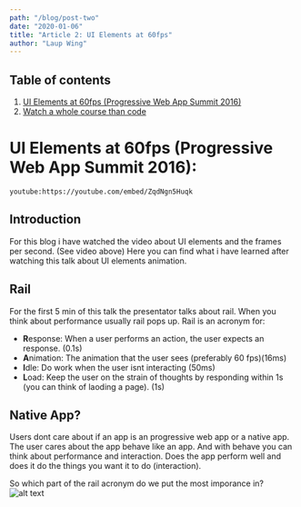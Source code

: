 ```yaml
---
path: "/blog/post-two"
date: "2020-01-06"
title: "Article 2: UI Elements at 60fps"
author: "Laup Wing"
---
```


## Table of contents
1. [UI Elements at 60fps (Progressive Web App Summit 2016)](#ui-elements-at-60fps-progressive-web-app-summit-2016)
2. [Watch a whole course than code](#watch-a-whole-course-than-code)


# UI Elements at 60fps (Progressive Web App Summit 2016):
`youtube:https://youtube.com/embed/ZqdNgn5Huqk`

## Introduction 
For this blog i have watched the video about UI elements and the frames per second. (See video above) Here you can find what i have learned after watching this talk about UI elements animation.

## Rail
For the first 5 min of this talk the presentator talks about rail. When you think about performance usually rail pops up. Rail is an acronym for:
*   **R**esponse: When a user performs an action, the user expects an response. (0.1s)
*   **A**nimation: The animation that the user sees (preferably 60 fps)(16ms)
*   **I**dle: Do work when the user isnt interacting (50ms)
*   **L**oad: Keep the user on the strain of thoughts by responding within 1s (you can think of laoding a page). (1s) 
 
## Native App?
Users dont care about if an app is an progressive web app or a native app. The user cares about the app behave like an app. And with behave you can think about performance and interaction. Does the app perform well and does it do the things you want it to do (interaction).

So which part of the rail acronym do we put the most imporance in? 
![alt text](http://via.placeholder.com/640x360)